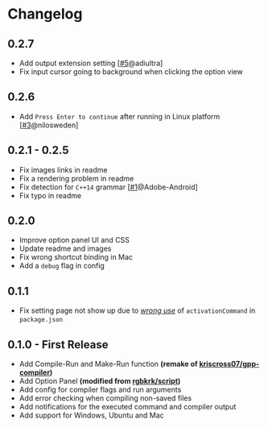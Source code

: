 # Changelog

## 0.2.7
* Add output extension setting [[\#5](https://github.com/tomlau10/gcc-make-run/issues/5)@adiultra]
* Fix input cursor going to background when clicking the option view

## 0.2.6
* Add `Press Enter to continue` after running in Linux platform [[\#3](https://github.com/tomlau10/gcc-make-run/issues/3)@nilosweden]

## 0.2.1 - 0.2.5
* Fix images links in readme
* Fix a rendering problem in readme
* Fix detection for `C++14` grammar [[\#1](https://github.com/tomlau10/gcc-make-run/issues/1)@Adobe-Android]
* Fix typo in readme

## 0.2.0
* Improve option panel UI and CSS
* Update readme and images
* Fix wrong shortcut binding in Mac
* Add a `debug` flag in config

## 0.1.1
* Fix setting page not show up due to [*wrong use*](https://discuss.atom.io/t/configuration-vars-dont-show-up/14480) of `activationCommand` in `package.json`

## 0.1.0 - First Release
* Add Compile-Run and Make-Run function **(remake of [kriscross07/gpp-compiler](https://atom.io/packages/gpp-compiler))**
* Add Option Panel **(modified from [rgbkrk/script](https://atom.io/packages/script))**
* Add config for compiler flags and run arguments
* Add error checking when compiling non-saved files
* Add notifications for the executed command and compiler output
* Add support for Windows, Ubuntu and Mac
